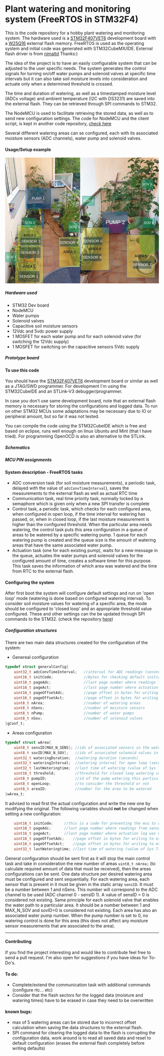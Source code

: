 # Plant watering and monitoring system (FreeRTOS in STM32F4)

This is the code repository for a hobby plant watering and monitoring system.
The hardware used is a [STM32F407VET6](https://stm32-base.org/boards/STM32F407VET6-STM32-F4VE-V2.0.html) development board with a [W25Q16](https://www.digchip.com/datasheets/parts/datasheet/523/W25Q16.php) external flash memory.
FreeRTOS is used as the operating system and initial code was generated with STM32CubeMX/IDE. External flash driver is from [nimaltd](https://github.com/nimaltd/) Thanks:)

The idea of the project is to have an easily configurable system that can be adjusted to the user specific needs.
The system generates the control signals for turning on/off water pumps and solenoid valves at specific time intervals
but it can also take soil moisture levels into consideration
and actuate only when a determined threshold is crossed.

The time and duration of watering, as well as a timestamped moisture level (ADCs voltage) 
and ambient temperature (I2C with DS3231) are saved into the external flash.
They can be retrieved through SPI commands to STM32.

The NodeMCU is used to facilitate retrieving the stored data, as well as to send new configuration settings.
The code for NodeMCU and the client script, is kept in another code repository, [check here](https://github.com/kadway/nodemcu-micropython-plant-monitor)

Several different watering areas can se configured, each with its associated moisture sensors (ADC channels), water pump and solenoid valves.

####  Usage/Setup example
![alt text](wateringsystem.jpg)

##### Hardware used

- STM32 Dev board
- NodeMCU
- Water pumps
- Solenoid valves
- Capacitive soil moisture sensors
- 12Vdc and 5vdc power supply
- 1 MOSFET for each water pump and for each solenoid valve (for switching the 12Vdc supply)
- 1 MOSFET for switching on the capacitive sensors 5Vdc supply

##### Prototype board


#### To use this code

You should have the [STM32F407VET6](https://stm32-base.org/boards/STM32F407VET6-STM32-F4VE-V2.0.html) development board or similar as well as a JTAG/SWD programmer.
For development I'm using the STM32CubeIDE and an STLink-V3 debugger/programmer.

In case you don't use same development board, note that an external flash memory is necessary for storing the configurations and logged data.
To run on other STM32 MCUs some adaptations may be necessary due to IO or peripheral amount, but so far it was not tested.

You can compile the code using the STM32CubeIDE which is free and based on eclipse, runs well enough on linux Ubuntu and Mint (that I have tried).
For programming OpenOCD is also an alternative to the STLink.

##### Schematics

##### MCU PIN assignments

#### System description - FreeRTOS tasks
* ADC conversion task (for soil moisture measurements), a periodic task, delayed with the value of ```adcConvTimeInterval```), saves the measurements to the external flash as well as actual RTC time
* Communication task, real time priority task, normally locked by a semaphore which is given only when a new SPI transfer is complete
* Control task, a periodic task, which checks for each configured area, when configured in open loop, if the time interval for watering has passed,
or, when in closed loop, if the last moisture measurement is higher than the configured threshold. When the particular area needs watering,
the control task puts this area configuration in a queue of areas to be watered by a specific watering pump.
1 queue for each watering pump is created and the queue size is the amount of watering areas that have the same associated water pump.
* Actuation task (one for each existing pump), waits for a new message in the queue, actuates the water pumps and solenoid valves for the configured amount of time, creates a software timer for this purpose.
This task saves the information of which area was watered and the time from RTC to the external flash.

#### Configuring the system

After first boot the system will configure default settings and run on 'open loop' mode (watering is done based on configured watering interval).
To consider soil moisture values for watering of a specific area, the mode should be configured to 'closed loop' and an appropriate threshold value configured.
These and other settings can the be updated through SPI commands to the STM32. (check the repository [here](https://github.com/kadway/nodemcu-micropython-plant-monitor))

##### Configuration structures

There are two main data structures created for the configuration of the system:

* Genereal configuration

```C
typedef struct generalConfig{
	uint32_t adcConvTimeInterval;   //interval for ADC readings (seconds)
	uint16_t initCode;              //Bytes for checking default initialization
	uint16_t pageAdc;               //last page number where readings from sensors was written
	uint16_t pageAct;               //last page number where actuation log was written
	uint16_t pageOffsetAdc;         //page offset in bytes for writing to external flash memory
	uint16_t pageOffsetAct;         //page offset in bytes for writing to external flash memory
	uint8_t nArea;                  //number of watering areas
	uint8_t nSens;                  //number of moisture sensors
	uint8_t nPump;                  //number of water pumps
	uint8_t nSov;                   //number of solenoid valves
}gConf_t;
```

* Areas configuration
```C
typedef struct wArea{
	uint8_t sensID[MAX_N_SENS]; //ids of associated sensors in the watering area
	uint8_t sovID[MAX_N_SOV];   //ids of associated solenoid valves in the watering area
	uint32_t wateringDuration;  //watering duration (seconds)
	uint32_t wateringInterval;  //watering interval for open loop (seconds)
	uint32_t lastWateringtime;  //last time of watering (value of Sys Tick)
	uint16_t threshold;         //threshold for closed loop watering control
	uint8_t pumpID;             //id of the pump watering this particular area
	uint8_t openLoop;           //to consider the threshold or not
	uint8_t areaID;             //number for the area to be watered
}wArea_t;
```

It advised to read first the actual configuration and write the new one by modifying the original.
The following variables should **not** be changed when setting a new configuration:

```C
    uint16_t initCode;     //this is a code for preventing the mcu to write new default configurations to the flash, if changed, all external flash data including configurations will be erased after new boot up
	uint16_t pageAdc;      //last page number where readings from sensors was written
	uint16_t pageAct;      //last page number where actuation log was written
	uint16_t pageOffsetAdc;    //page offset in bytes for writing to external flash memory
	uint16_t pageOffsetAct;    //page offset in bytes for writing to external flash memory
	uint32_t lastWateringtime; //last time of watering (value of Sys Tick)
```

General configuration should be sent first as it will stop the main control task and take in consideration the new number
of areas ```uint8_t nArea;``` (to calculate required amount of data that must be received), then the areas configurations can be sent.
One data structure per desired watering area must be configured and sent sequentially.
For each watering area, each sensor that is present in it must be given in the static array ```sensID```.
It must be a number between 1 and nSens. This number will correspond to the ADC channel to be used (ADC channel 0 - sensID 1). 
A value of sensID = 0 is considered not existing. Same principle for each solenoid valve that enables the water path to a particular area. It should be a number
between 1 and MAX_N_SOV and sovID=0 is considered not existing. Each area has also an associated water pump number. When the pump number is set to 0,
no watering control is done for this area (this does not affect any moisture sensor measurements that are associated to the area).

------

#### Contributing
If you find the project interesting and would like to contribute feel free to send a pull request.
I'm also open for suggestions if you have ideas for To-Do's.

#### To do:
* Complete/extend the communication task with additional commands (configure rtc... etc)
* Consider that the flash sectors for the logged data (moisture and watering times) have to be erased in case they need to be overwritten

#### known bugs:
 * max of 5 watering areas can be stored due to incorrect offset calculation when saving the data structures to the external flash.
 * SPI command for clearing the logged data to the flash is corrupting the configuration data,
    work around is to read all saved data and reset to default configuration (erases the external flash completely before writing defaults)